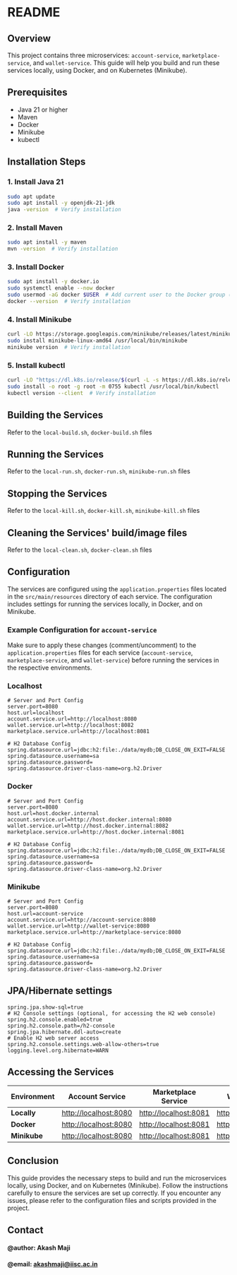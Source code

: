 # README

## Overview
This project contains three microservices: `account-service`, `marketplace-service`, and `wallet-service`. This guide will help you build and run these services locally, using Docker, and on Kubernetes (Minikube).

## Prerequisites
- Java 21 or higher
- Maven
- Docker
- Minikube
- kubectl

## Installation Steps

### 1. Install Java 21  
```bash
sudo apt update
sudo apt install -y openjdk-21-jdk
java -version  # Verify installation
```

### 2. Install Maven  
```bash
sudo apt install -y maven
mvn -version  # Verify installation
```

### 3. Install Docker  
```bash
sudo apt install -y docker.io
sudo systemctl enable --now docker
sudo usermod -aG docker $USER  # Add current user to the Docker group (requires logout & login)
docker --version  # Verify installation
```

### 4. Install Minikube  
```bash
curl -LO https://storage.googleapis.com/minikube/releases/latest/minikube-linux-amd64
sudo install minikube-linux-amd64 /usr/local/bin/minikube
minikube version  # Verify installation
```

### 5. Install kubectl  
```bash
curl -LO "https://dl.k8s.io/release/$(curl -L -s https://dl.k8s.io/release/stable.txt)/bin/linux/amd64/kubectl"
sudo install -o root -g root -m 0755 kubectl /usr/local/bin/kubectl
kubectl version --client  # Verify installation
```


## Building the Services
Refer to the `local-build.sh`, `docker-build.sh` files

## Running the Services
Refer to the `local-run.sh`, `docker-run.sh`, `minikube-run.sh` files

## Stopping the Services
Refer to the `local-kill.sh`, `docker-kill.sh`, `minikube-kill.sh` files

## Cleaning the Services' build/image files
Refer to the `local-clean.sh`, `docker-clean.sh` files

## Configuration
The services are configured using the `application.properties` files located in the `src/main/resources` directory of each service. The configuration includes settings for running the services locally, in Docker, and on Minikube.

### Example Configuration for `account-service`

Make sure to apply these changes (comment/uncomment) to the `application.properties` files for each service (`account-service`, `marketplace-service`, and `wallet-service`) before running the services in the respective environments.

### Localhost
```properties
# Server and Port Config
server.port=8080
host.url=localhost
account.service.url=http://localhost:8080
wallet.service.url=http://localhost:8082
marketplace.service.url=http://localhost:8081

# H2 Database Config
spring.datasource.url=jdbc:h2:file:./data/mydb;DB_CLOSE_ON_EXIT=FALSE
spring.datasource.username=sa
spring.datasource.password=
spring.datasource.driver-class-name=org.h2.Driver
```

### Docker
```properties
# Server and Port Config
server.port=8080
host.url=host.docker.internal
account.service.url=http://host.docker.internal:8080
wallet.service.url=http://host.docker.internal:8082
marketplace.service.url=http://host.docker.internal:8081

# H2 Database Config
spring.datasource.url=jdbc:h2:file:./data/mydb;DB_CLOSE_ON_EXIT=FALSE
spring.datasource.username=sa
spring.datasource.password=
spring.datasource.driver-class-name=org.h2.Driver
```

### Minikube
```properties
# Server and Port Config
server.port=8080
host.url=account-service
account.service.url=http://account-service:8080
wallet.service.url=http://wallet-service:8080
marketplace.service.url=http://marketplace-service:8080

# H2 Database Config
spring.datasource.url=jdbc:h2:file:./data/mydb;DB_CLOSE_ON_EXIT=FALSE
spring.datasource.username=sa
spring.datasource.password=
spring.datasource.driver-class-name=org.h2.Driver
```

## JPA/Hibernate settings
```properties
spring.jpa.show-sql=true
# H2 Console settings (optional, for accessing the H2 web console)
spring.h2.console.enabled=true
spring.h2.console.path=/h2-console
spring.jpa.hibernate.ddl-auto=create
# Enable H2 web server access
spring.h2.console.settings.web-allow-others=true
logging.level.org.hibernate=WARN
```

## Accessing the Services

| Environment  | Account Service | Marketplace Service | Wallet Service | H2DB Service |
|-------------|----------------|----------------------|----------------|--------------|
| **Locally**  | [http://localhost:8080](http://localhost:8080) | [http://localhost:8081](http://localhost:8081) | [http://localhost:8082](http://localhost:8082) | N/A |
| **Docker**   | [http://localhost:8080](http://localhost:8080) | [http://localhost:8081](http://localhost:8081) | [http://localhost:8082](http://localhost:8082) | N/A |
| **Minikube** | [http://localhost:8080](http://localhost:8080) | [http://localhost:8081](http://localhost:8081) | [http://localhost:8082](http://localhost:8082) | [http://localhost:8083](http://localhost:8083) |




## Conclusion
This guide provides the necessary steps to build and run the microservices locally, using Docker, and on Kubernetes (Minikube). Follow the instructions carefully to ensure the services are set up correctly. If you encounter any issues, please refer to the configuration files and scripts provided in the project.

## Contact
#### @author: Akash Maji
#### @email: akashmaji@iisc.ac.in

